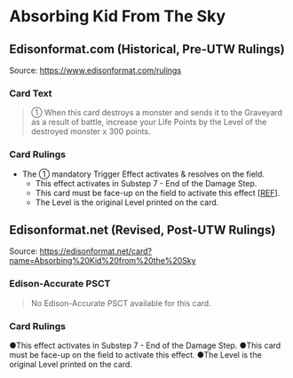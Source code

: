 # Absorbing Kid From The Sky

## Edisonformat.com (Historical, Pre-UTW Rulings)

Source: https://www.edisonformat.com/rulings

### Card Text

> ① When this card destroys a monster and sends it to the Graveyard as a result of battle, increase your Life Points by the Level of the destroyed monster x 300 points.

### Card Rulings

*   The ① mandatory Trigger Effect activates & resolves on the field.
    *   This effect activates in Substep 7 - End of the Damage Step.
    *   This card must be face-up on the field to activate this effect \[[REF](https://www.edisonformat.com/home/basic-strategy-will-it-trigger)\].
    *   The Level is the original Level printed on the card.

## Edisonformat.net (Revised, Post-UTW Rulings)

Source: https://edisonformat.net/card?name=Absorbing%20Kid%20from%20the%20Sky

### Edison-Accurate PSCT

> No Edison-Accurate PSCT available for this card.

### Card Rulings

●This effect activates in Substep 7 - End of the Damage Step.
●This card must be face-up on the field to activate this effect.
●The Level is the original Level printed on the card.
            